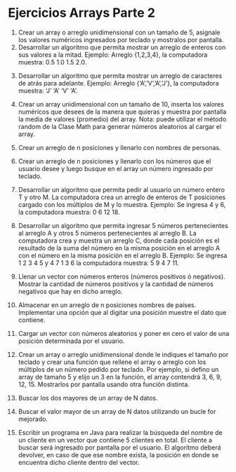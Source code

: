 # Ejercicios Arrays Parte 2

1.	Crear un array o arreglo unidimensional con un tamaño de 5, asignale los valores numéricos ingresados por teclado y mostralos por pantalla.
2.	Desarrollar un algoritmo que permita mostrar un arreglo de enteros con sus valores a la mitad. Ejemplo: Arreglo {1,2,3,4}, la computadora muestra: 0.5 1.0 1.5 2.0.
3)	Desarrollar un algoritmo que permita mostrar un arreglo de caracteres de atrás para adelante. Ejemplo: Arreglo {‘A’,’V’,’A’,’J’}, la computadora muestra: ‘J’ ‘A’ ‘V’ ‘A’.
4)	Crear un array unidimensional con un tamaño de 10, inserta los valores numéricos que desees de la manera que quieras y muestra por pantalla la media de valores (promedio) del array. Nota: puede utilizar el método random de la Clase Math para generar números aleatorios al cargar el array.
5)	Crear un arreglo de n posiciones y llenarlo con nombres de personas.
6)	Crear un arreglo de n posiciones y llenarlo con los números que el usuario desee y luego busque en el array un número ingresado por teclado.
7)	Desarrollar un algoritmo que permita pedir al usuario un número entero T y otro M. La computadora crea un arreglo de enteros de T posiciones cargado con los múltiplos de M y lo muestra. Ejemplo: Se ingresa 4 y 6, la computadora muestra: 0 6 12 18.
8)	Desarrollar un algoritmo que permita ingresar 5 números pertenecientes al arreglo A y otros 5 números pertenecientes al arreglo B. 
        La computadora crea y muestra un arreglo C, donde cada posición es el resultado de la suma del número en la misma posición en el arreglo A con el número en la misma posición en el arreglo B. Ejemplo: Se ingresa 1 2 3 4 5 y 4 7 1 3 6 la computadora muestra: 5 9 4 7 11.
9)	Llenar un vector con números enteros (números positivos ó negativos). Mostrar la cantidad de números positivos y la cantidad de números negativos que hay en dicho arreglo.
10)	Almacenar en un arreglo de n posiciones nombres de países. Implementar una opción que al digitar una posición muestre el dato que contiene.
11)	Cargar un vector con números aleatorios y poner en cero el valor de una posición determinada por el usuario.

12)	Crear un array o arreglo unidimensional donde le indiques el tamaño por teclado y crear una función que rellene el array o arreglo con los múltiplos de un número pedido por teclado. Por ejemplo, si defino un array de tamaño 5 y elijo un 3 en la función, el array contendrá 3, 6, 9, 12, 15. Mostrarlos por pantalla usando otra función distinta.

13)	Buscar los dos mayores de un array de N datos.
14)	Buscar el valor mayor de un array de N datos utilizando un bucle for mejorado.
15)	Escribir un programa en Java para realizar la búsqueda del nombre de un cliente en un vector que contiene 5 clientes en total. El cliente a buscar será ingresado por pantalla por el usuario. El algoritmo deberá devolver, en caso de que ese nombre exista, la posición en donde se encuentra dicho cliente dentro del vector.
	

